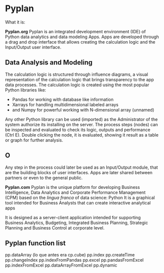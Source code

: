 # Pyplan
What it is:

**Pyplan.org**
Pyplan is an integrated development environment (IDE) of Python data analytics and data modeling Apps.
Apps are developed through a drag and drop interface that allows creating the calculation logic and the Input/Output user interface.
## Data Analysis and Modeling
The calculation logic is structured through influence diagrams, a visual representation of the calculation logic that brings transparency to the app data processes.
The calculation logic is created using the most popular Python libraries like:

 - Pandas for working with database like information 
 - Xarrays for handling multidimensional labeled arrays 
 - and Numpy for powerful working with N-dimensional array (unnamed)

Any other Python library can be used (imported) as the Administrator of the system authorize its installing on the server.
The process steps (nodes) can be inspected and evaluated to check its logic, outputs and performance (Ctrl E).
Double clicking the node, it is evaluated, showing it result as a table or graph for further analysis.

## O
Any step in the process could later be used as an Input/Output module, that are the building blocks of user interfaces.
Apps are later shared between partners or even to the general public.


**Pyplan.com**
Pyplan is the unique platform for developing Business Intelligence, Data Analytics and Corporate Performance Management (CPM) based on the *lingua franca* of data science: Python
It is a graphical tool intended for Business Analysts that can create interactive analytical apps

It is designed as a server-client application intended for supporting Business Analytics, Budgeting, Integrated Business Planning, Strategic Planning and Business Control at corporate level.

## Pyplan function list

pp.dataArray (lo que antes era cp.cube)
pp.index
pp.createTime
pp.changeIndex
pp.indexFromPandas
pp.excel
pp.pandasFromExcel
pp.indexFromExcel
pp.dataArrayFromExcel
pp.dynamic
<!--stackedit_data:
eyJoaXN0b3J5IjpbODg0MTYxOTkzLC0xMjk4ODkxMjg2LDEwOT
M2Nzk3NDYsLTIwMTMwNDI5MiwtMTU4MzU5MTQxNCwxNDI2MjM2
OTEzLC0yNzgzNDI3ODEsODQ4MTAxMDEsNzM2MjQxNzFdfQ==
-->